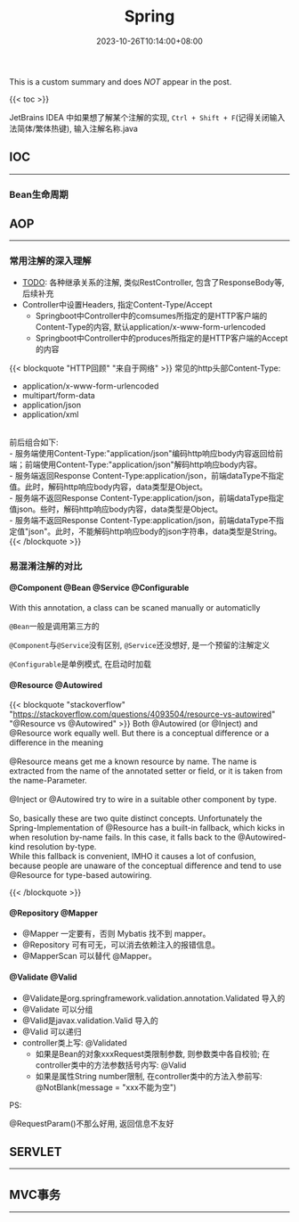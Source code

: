 ﻿---
title: "Spring"
date: 2023-10-26T10:14:00+08:00
categories:
- Java
- WebFramework
tags:
- Java
- Spring
keywords:
- java
- spring
- bean
- ioc
- aop
clearReading: true
#thumbnailImage: //example.com/static/A.png
thumbnailImage: image-1.png
thumbnailImagePosition: bottom
autoThumbnailImage: yes
metaAlignment: center
#coverImage: //example.com/static/B.png
coverImage: image-2.png
coverCaption: "A beautiful image"
coverMeta: out
coverSize: full
comments: false
showTags: true
showPagination: true
showSocial: true
showDate: true
---

This is a custom summary and does *NOT* appear in the post.
<!--more-->

{{< toc >}}

JetBrains IDEA 中如果想了解某个注解的实现, `Ctrl + Shift + F`(记得关闭输入法简体/繁体热键), 输入注解名称.java

## IOC
---
### Bean生命周期
[TODO]: 插入图片 "备注"




## AOP
---
### 常用注解的深入理解
- [TODO]: 各种继承关系的注解, 类似RestController, 包含了ResponseBody等, 后续补充
- Controller中设置Headers, 指定Content-Type/Accept
  - Springboot中Controller中的comsumes所指定的是HTTP客户端的Content-Type的内容, 默认application/x-www-form-urlencoded
  - Springboot中Controller中的produces所指定的是HTTP客户端的Accept的内容

{{< blockquote "HTTP回顾" "来自于网络" >}}
常见的http头部Content-Type:<br>
- application/x-www-form-urlencoded<br>
- multipart/form-data<br>
- application/json<br>
- application/xml<br>
<br>
前后组合如下:<br>
- 服务端使用Content-Type:"application/json"编码http响应body内容返回给前端；前端使用Content-Type:"application/json"解码http响应body内容。<br>
- 服务端返回Response Content-Type:application/json，前端dataType不指定值。此时，解码http响应body内容，data类型是Object。<br>
- 服务端不返回Response Content-Type:application/json，前端dataType指定值json。些时，解码http响应body内容，data类型是Object。<br>
- 服务端不返回Response Content-Type:application/json，前端dataType不指定值"json"。此时，不能解码http响应body的json字符串，data类型是String。<br>
{{< /blockquote >}}




### 易混淆注解的对比

#### @Component @Bean @Service @Configurable
With this annotation, a class can be scaned manually or automaticlly

`@Bean`一般是调用第三方的

`@Component`与`@Service`没有区别, `@Service`还没想好, 是一个预留的注解定义

`@Configurable`是单例模式, 在启动时加载




#### @Resource @Autowired

{{< blockquote "stackoverflow" "https://stackoverflow.com/questions/4093504/resource-vs-autowired" "@Resource vs @Autowired" >}}
Both @Autowired (or @Inject) and @Resource work equally well. But there is a conceptual difference or a difference in the meaning<br/><br/>
@Resource means get me a known resource by name. The name is extracted from the name of the annotated setter or field, or it is taken from the name-Parameter.<br/><br/>
@Inject or @Autowired try to wire in a suitable other component by type.<br/><br/>
So, basically these are two quite distinct concepts. Unfortunately the Spring-Implementation of @Resource has a built-in fallback, which kicks in when resolution by-name fails. In this case, it falls back to the @Autowired-kind resolution by-type.<br/>
While this fallback is convenient, IMHO it causes a lot of confusion, because people are unaware of the conceptual difference and tend to use @Resource for type-based autowiring.

{{< /blockquote >}}


#### @Repository @Mapper
- @Mapper 一定要有，否则 Mybatis 找不到 mapper。
- @Repository 可有可无，可以消去依赖注入的报错信息。
- @MapperScan 可以替代 @Mapper。


#### @Validate @Valid
- @Validate是org.springframework.validation.annotation.Validated 导入的
- @Validate 可以分组
- @Valid是javax.validation.Valid 导入的
- @Valid 可以递归
- controller类上写: @Validated
  - 如果是Bean的对象xxxRequest类限制参数, 则参数类中各自校验; 在controller类中的方法参数括号内写: @Valid
  - 如果是属性String number限制, 在controller类中的方法入参前写: @NotBlank(message = "xxx不能为空")

PS:

@RequestParam()不那么好用, 返回信息不友好




## SERVLET
---




## MVC事务
---
